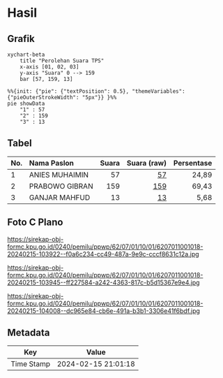 # Hasil

## Grafik

```mermaid
xychart-beta
    title "Perolehan Suara TPS"
    x-axis [01, 02, 03]
    y-axis "Suara" 0 --> 159
    bar [57, 159, 13]
```

```mermaid
%%{init: {"pie": {"textPosition": 0.5}, "themeVariables": {"pieOuterStrokeWidth": "5px"}} }%%
pie showData
    "1" : 57
    "2" : 159
    "3" : 13
```

## Tabel

| No. | Nama Paslon    | Suara | Suara (raw) | Persentase |
|:--- |:-------------- | -----:| -----------:| ----------:|
| 1   | ANIES MUHAIMIN | 57    | [57][p-1]   | 24,89      |
| 2   | PRABOWO GIBRAN | 159   | [159][p-2]  | 69,43      |
| 3   | GANJAR MAHFUD  | 13    | [13][p-3]   | 5,68       |


[p-1]: https://github.com/gigit-pemilu/pemilu-2024-62-kalimantan-tengah/blob/main/pilpres/hitung-suara/sub/62-kalimantan-tengah/sub/07-seruyan/sub/01-seruyan-hilir/sub/1001-kuala-pembuang-i/sub/018-tps/sub/paslon-1.txt
[p-2]: https://github.com/gigit-pemilu/pemilu-2024-62-kalimantan-tengah/blob/main/pilpres/hitung-suara/sub/62-kalimantan-tengah/sub/07-seruyan/sub/01-seruyan-hilir/sub/1001-kuala-pembuang-i/sub/018-tps/sub/paslon-2.txt
[p-3]: https://github.com/gigit-pemilu/pemilu-2024-62-kalimantan-tengah/blob/main/pilpres/hitung-suara/sub/62-kalimantan-tengah/sub/07-seruyan/sub/01-seruyan-hilir/sub/1001-kuala-pembuang-i/sub/018-tps/sub/paslon-3.txt

## Foto C Plano

https://sirekap-obj-formc.kpu.go.id/0240/pemilu/ppwp/62/07/01/10/01/6207011001018-20240215-103922--f0a6c234-cc49-487a-9e9c-cccf8631c12a.jpg

https://sirekap-obj-formc.kpu.go.id/0240/pemilu/ppwp/62/07/01/10/01/6207011001018-20240215-103945--ff227584-a242-4363-817c-b5d15367e9e4.jpg

https://sirekap-obj-formc.kpu.go.id/0240/pemilu/ppwp/62/07/01/10/01/6207011001018-20240215-104008--dc965e84-cb6e-491a-b3b1-3306e41f6bdf.jpg


## Metadata

| Key        | Value               |
| ---------- | ------------------- |
| Time Stamp | 2024-02-15 21:01:18 |



